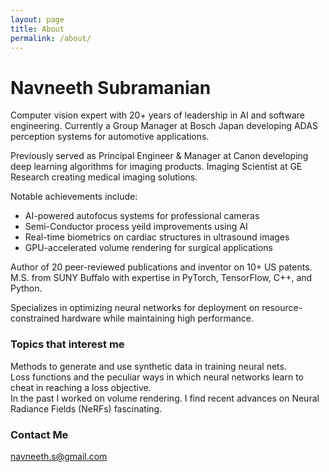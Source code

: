 ```yaml
---
layout: page
title: About
permalink: /about/
---
```


# Navneeth Subramanian

Computer vision expert with 20+ years of leadership in AI and software engineering. Currently a Group Manager at Bosch Japan developing ADAS perception systems for automotive applications.

Previously served as Principal Engineer & Manager at Canon developing deep learning algorithms for imaging products. 
Imaging Scientist at GE Research creating medical imaging solutions.

Notable achievements include:
- AI-powered autofocus systems for professional cameras
- Semi-Conductor process yeild improvements using AI 
- Real-time biometrics on cardiac structures in ultrasound images
- GPU-accelerated volume rendering for surgical applications

Author of 20 peer-reviewed publications and inventor on 10+ US patents. M.S. from SUNY Buffalo with expertise in PyTorch, TensorFlow, C++, and Python.

Specializes in optimizing neural networks for deployment on resource-constrained hardware while maintaining high performance.

### Topics that interest me

Methods to generate and use synthetic data in training neural nets.  
Loss functions and the peculiar ways in which neural networks learn to cheat in reaching a loss objective.  
In the past I worked on volume rendering. I find recent advances on Neural Radiance Fields (NeRFs) fascinating.

### Contact Me

[navneeth.s@gmail.com](mailto:navneeth.s@gmail.com)
